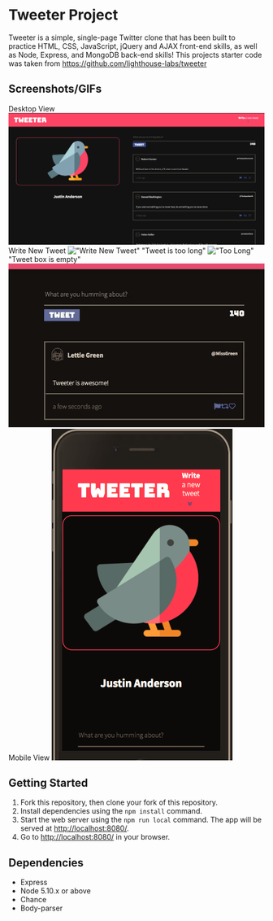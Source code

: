 # Tweeter Project

Tweeter is a simple, single-page Twitter clone that has been built to practice HTML, CSS, JavaScript, jQuery and AJAX front-end skills, as well as Node, Express, and MongoDB back-end skills! This projects starter code was taken from https://github.com/lighthouse-labs/tweeter

## Screenshots/GIFs

Desktop View
!["Screenshot of Desktop View"](https://github.com/Janderson1924/tweeter/blob/master/docs/desktop-view.png?raw=true)
Write New Tweet
!["Write New Tweet"](https://github.com/Janderson1924/Tweeter/blob/master/docs/writetweet.gif?raw=true)
"Tweet is too long"
!["Too Long"](https://github.com/Janderson1924/Tweeter/blob/master/docs/tweettoolong.gif?raw=true)
"Tweet box is empty"
!["Empty Tweet"](https://github.com/Janderson1924/Tweeter/blob/master/docs/emptytweet.gif?raw=true)
Mobile View
!["Screenshot of Mobile View"](https://github.com/Janderson1924/Tweeter/blob/master/docs/mobileview.png?raw=true)

## Getting Started

1. Fork this repository, then clone your fork of this repository.
2. Install dependencies using the `npm install` command.
3. Start the web server using the `npm run local` command. The app will be served at <http://localhost:8080/>.
4. Go to <http://localhost:8080/> in your browser.

## Dependencies

- Express
- Node 5.10.x or above
- Chance
- Body-parser
